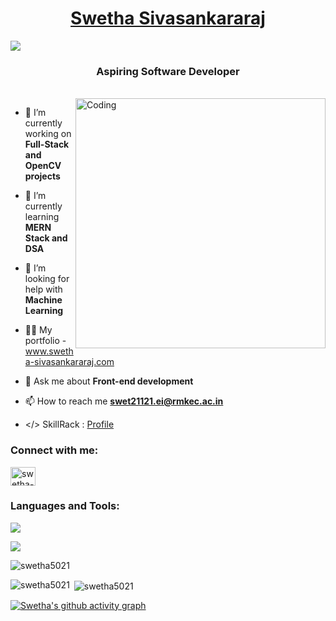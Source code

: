 <h1 align="center"><a href="http://www.swetha-sivasankararaj.com/">Swetha Sivasankararaj</a></h1> 
 
<img src="https://i.postimg.cc/SKG1vz8M/Beige-Black-Geometric-Technology-Linked-In-Banner.png"/>
<h3 align="center">Aspiring Software Developer</h3>
<br>  

<img align="right" alt="Coding" width="400" src="https://mir-s3-cdn-cf.behance.net/project_modules/disp/601014116770475.6068beff4640a.gif">

- 🔭 I’m currently working on **Full-Stack and OpenCV projects**

- 🌱 I’m currently learning **MERN Stack and DSA**

- 🤝 I’m looking for help with **Machine Learning**

- 👨‍💻 My portfolio - www.swetha-sivasankararaj.com

- 💬 Ask me about **Front-end development**

- 📫 How to reach me **swet21121.ei@rmkec.ac.in**

<!-- 📄 Know about my experiences : <a href="https://drive.google.com/file/d/1HWKigGgG6Z89BWqGg5N3ITaJuO49p6tc/view?usp=sharing" target="blank">Resume</a>-->
  
- </> SkillRack :  <a href="https://www.skillrack.com/faces/resume.xhtml?id=355287&key=84ec574db4a23b4bdb04ed6c60f5183f241b3d65" target="blank">Profile</a>

<h3 align="left">Connect with me:</h3>

<p align="left">
<!-- <a href="https://codepen.io/swetha-s-the-sasster" target="blank"><img align="center" src="https://raw.githubusercontent.com/rahuldkjain/github-profile-readme-generator/master/src/images/icons/Social/codepen.svg" alt="swetha-s-the-sasster" height="30" width="40" /></a> -->
<a href="https://linkedin.com/in/swetha-sivasankararaj" target="blank"><img align="center" src="https://raw.githubusercontent.com/rahuldkjain/github-profile-readme-generator/master/src/images/icons/Social/linked-in-alt.svg" alt="swetha-sivasankararaj-b8a115263" height="30" width="40" /></a>
<!-- <a href="https://www.codechef.com/users/swetha_5021" target="blank"><img align="center" src="https://cdn.jsdelivr.net/npm/simple-icons@3.1.0/icons/codechef.svg" alt="swetha_5021" height="30" width="40" /></a> -->
<!--<a href="https://www.hackerrank.com/swet21121_ei" target="blank"><img align="center" src="https://raw.githubusercontent.com/rahuldkjain/github-profile-readme-generator/master/src/images/icons/Social/hackerrank.svg" alt="swet21121_ei" height="30" width="40" /></a>
<a href="https://www.leetcode.com/swetha_sivasankararaj" target="blank"><img align="center" src="https://raw.githubusercontent.com/rahuldkjain/github-profile-readme-generator/master/src/images/icons/Social/leet-code.svg" alt="swetha_sivasankararaj" height="30" width="40" /></a> -->
</p>

<h3 align="left">Languages and Tools:</h3>
<p align="left">
  <a href="https://skillicons.dev">
    <img src="https://skillicons.dev/icons?i=git,c,java,py,cpp,html,css,js,bootstrap,react,next,tailwind" />
  </a>
</p>

<p align="left">
  <a href="https://skillicons.dev">
    <img src="https://skillicons.dev/icons?i=spring,django,php,mysql,mongo,firebase,postman,vscode,idea,atom,eclipse,github" />
  </a>
</p>

<!---<h1>
     <img src="https://camo.githubusercontent.com/3e1012ffd12fb3c5a64eb49efb221ba71e9c84bb12f64b2a230351ae5a831da3/68747470733a2f2f696d672e736869656c64732e696f2f62616467652f432d3030353939433f7374796c653d666f722d7468652d6261646765266c6f676f3d63266c6f676f436f6c6f723d7768697465"/>
    <img src="https://camo.githubusercontent.com/771cc18a712bf9edb0925a86164c34b0d803c4d9177dd4467eff7b777109c723/68747470733a2f2f696d672e736869656c64732e696f2f62616467652f4a6176612d4544384230303f7374796c653d666f722d7468652d6261646765266c6f676f3d6a617661266c6f676f436f6c6f723d7768697465"/>
     <img src="https://camo.githubusercontent.com/94be0a2e5be142925615e5821d97137a930d08fc154962ce43860f1957e6661e/68747470733a2f2f696d672e736869656c64732e696f2f62616467652f507974686f6e2d3337373641423f7374796c653d666f722d7468652d6261646765266c6f676f3d707974686f6e266c6f676f436f6c6f723d7768697465"/>
     <img src="https://camo.githubusercontent.com/d63d473e728e20a286d22bb2226a7bf45a2b9ac6c72c59c0e61e9730bfe4168c/68747470733a2f2f696d672e736869656c64732e696f2f62616467652f48544d4c352d4533344632363f7374796c653d666f722d7468652d6261646765266c6f676f3d68746d6c35266c6f676f436f6c6f723d7768697465"/>
     <img src="https://camo.githubusercontent.com/3a0f693cfa032ea4404e8e02d485599bd0d192282b921026e89d271aaa3d7565/68747470733a2f2f696d672e736869656c64732e696f2f62616467652f435353332d3135373242363f7374796c653d666f722d7468652d6261646765266c6f676f3d63737333266c6f676f436f6c6f723d7768697465"/>
     <img src="https://camo.githubusercontent.com/93c855ae825c1757f3426f05a05f4949d3b786c5b22d0edb53143a9e8f8499f6/68747470733a2f2f696d672e736869656c64732e696f2f62616467652f4a6176615363726970742d3332333333303f7374796c653d666f722d7468652d6261646765266c6f676f3d6a617661736372697074266c6f676f436f6c6f723d463744463145"/>
     <br>
     <img src="https://camo.githubusercontent.com/268ac512e333b69600eb9773a8f80b7a251f4d6149642a50a551d4798183d621/68747470733a2f2f696d672e736869656c64732e696f2f62616467652f52656163742d3230323332413f7374796c653d666f722d7468652d6261646765266c6f676f3d7265616374266c6f676f436f6c6f723d363144414642"/>
     <img src="https://camo.githubusercontent.com/b13ed67c809178963ce9d538175b02649800772be1ce0cb02da5879e5614e236/68747470733a2f2f696d672e736869656c64732e696f2f62616467652f426f6f7473747261702d3536334437433f7374796c653d666f722d7468652d6261646765266c6f676f3d626f6f747374726170266c6f676f436f6c6f723d7768697465"/>
     <img src="https://camo.githubusercontent.com/a2ef46f4aec1799b4366d5dd9e4cc60c250b9a4a1e0a4cea21bae63660b63a25/68747470733a2f2f696d672e736869656c64732e696f2f62616467652f6e6578742e6a732d3030303030303f7374796c653d666f722d7468652d6261646765266c6f676f3d6e657874646f746a73266c6f676f436f6c6f723d7768697465"/>
     <img src="https://camo.githubusercontent.com/6cf9abe9d706421df40ff4feff208a5728df2b77f9eb21f24d09df00a0d69203/68747470733a2f2f696d672e736869656c64732e696f2f62616467652f547970655363726970742d3030374143433f7374796c653d666f722d7468652d6261646765266c6f676f3d74797065736372697074266c6f676f436f6c6f723d7768697465"/>
     <br>
     <img src="https://camo.githubusercontent.com/988b23566a8e239f9717abbed64d36834115c8a8c7082a71c358e04f47f8398c/68747470733a2f2f696d672e736869656c64732e696f2f62616467652f4d7953514c2d3030303030463f7374796c653d666f722d7468652d6261646765266c6f676f3d6d7973716c266c6f676f436f6c6f723d7768697465"/>
     <img src="https://camo.githubusercontent.com/15b7da9c5e50455ef7c50a5d642afad7ab8d752e575010116727c3865beb026d/68747470733a2f2f696d672e736869656c64732e696f2f62616467652f6a51756572792d3037363941443f7374796c653d666f722d7468652d6261646765266c6f676f3d6a7175657279266c6f676f436f6c6f723d7768697465"/>
     <img src="https://camo.githubusercontent.com/72e92f69f36703548704a9eeda2a9889c2756b5e08f01a9aec6e658c148d014e/68747470733a2f2f696d672e736869656c64732e696f2f62616467652f4d6f6e676f44422d3445413934423f7374796c653d666f722d7468652d6261646765266c6f676f3d6d6f6e676f6462266c6f676f436f6c6f723d7768697465"/>
     <br>
     <img src="https://camo.githubusercontent.com/4d74b36962a1b06aed5f035f2f95f131059b2b551c7e6d81630f7df7831b9f80/68747470733a2f2f696d672e736869656c64732e696f2f62616467652f446a616e676f2d3039324532303f7374796c653d666f722d7468652d6261646765266c6f676f3d646a616e676f266c6f676f436f6c6f723d7768697465"/> 
     <img src="https://camo.githubusercontent.com/a65fcdf7030d79c00f4c3d8bab84de39107f5777fca4d12f0cb64440015183fe/68747470733a2f2f696d672e736869656c64732e696f2f62616467652f66697265626173652d2532333033394245352e7376673f7374796c653d666f722d7468652d6261646765266c6f676f3d6669726562617365"/>
     <br>
     <img src="https://camo.githubusercontent.com/bd2bd127c104ba5c98bb12c70801b075aee1f040009089510f69554300e7ff41/68747470733a2f2f696d672e736869656c64732e696f2f62616467652f4769742d4630353033323f7374796c653d666f722d7468652d6261646765266c6f676f3d676974266c6f676f436f6c6f723d7768697465"/>
</h1>-->

<p align="left"> <img src="https://komarev.com/ghpvc/?username=swetha5021&label=Profile%20views&color=0e75b6&style=flat" alt="swetha5021" /> </p>
<p><img align="left" src="https://github-readme-stats.vercel.app/api/top-langs?username=swetha5021&show_icons=true&locale=en&layout=compact&theme=blue-green" alt="swetha5021" /></p>

<p>&nbsp;<img align="center" src="https://github-readme-stats.vercel.app/api?username=swetha5021&show_icons=true&locale=en&theme=blue-green" alt="swetha5021" /></p>

[![Swetha's github activity graph](https://github-readme-activity-graph.vercel.app/graph?username=Swetha5021&bg_color=000000&title_color=538cc6&line=00cc00&point=538cc6&theme=github-compact)](https://github.com/Swetha5021/github-readme-activity-graph)

<!--<p>&nbsp;<img align="center" src="https://github-readme-stats.vercel.app/api?username=swetha5021&show_icons=true&locale=en&theme=blue-green" alt="swetha5021" /></p>-->
<!--![Swetha's GitHub stats](https://github-readme-stats.vercel.app/api?username=Swetha5021&show_icons=true&theme=blue-green)-->

<!--<p><img align="left" src="https://github-readme-streak-stats.herokuapp.com/?user=swetha5021&" alt="swetha5021" /></p>-->

<!--<a href="https://git.io/streak-stats"><img src="https://github-readme-streak-stats.herokuapp.com?user=Swetha5021&theme=blue-green" alt="GitHub Streak" /></a>-->


